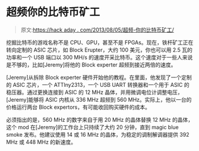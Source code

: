 # 超频你的比特币矿工

> 原文:[https://hack aday . com/2013/08/05/超频-你的比特币矿工/](https://hackaday.com/2013/08/05/overclocking-your-bitcoin-miner/)

挖掘比特币的游戏名称不是 CPU、GPU，甚至不是 FPGAs。现在，铁杆矿工正在转向定制的 ASIC 芯片，如 Block Erupter，大约 100 美元，你也可以用 2.5 瓦的功率和一个 USB 端口以 300 MH/s 的速度开采比特币。这个速度对于一些人来说是不够的，比如[Jeremy]将他的 Block experter 超频到接近两倍的速度。

[Jeremy]从拆除 Block experter 硬件开始他的教程。在里面，他发现了一个定制的 ASIC 芯片，一个 ATTIny2313，一个 USB UART 转换器和一个用于 ASIC 的稳压器。通过更换连接到 ASIC 的 12 MHz 晶体，并用微调电位计调整电压，[Jeremy]能够将 ASIC 内核从 336 MHz 超频到 560 MHz。实际上，他以一台的价格运行两台 Block expertors，有可能收回购买硬件的成本。

必须指出的是，560 MHz 的数字来自于用 20 MHz 的晶体替换 12 MHz 的晶体，这个 mod 在[Jeremy]的工作台上只持续了大约 20 分钟，直到 magic blue smoke 发布。他建议使用 14 或 16 MHz 的晶体，为稳定的调制解调器提供 392 MHz 或 448 MHz 的新速度。
